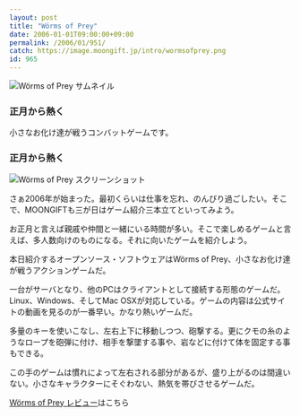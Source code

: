 ```yaml
---
layout: post
title: "Wörms of Prey"
date: 2006-01-01T09:00:00+09:00
permalink: /2006/01/951/
catch: https://image.moongift.jp/intro/wormsofprey.png
id: 965
---
```

 ![Wörms of Prey サムネイル](https://image.moongift.jp/intro/wormsofprey.s.png "Wörms of Prey サムネイル")
  

### 正月から熱く
  
小さなお化け達が戦うコンバットゲームです。  
<!--more-->  

### 正月から熱く
  

![Wörms of Prey スクリーンショット](https://image.moongift.jp/intro/wormsofprey.png "Wörms of Prey スクリーンショット")

  

さぁ2006年が始まった。最初くらいは仕事を忘れ、のんびり過ごしたい。そこで、MOONGIFTも三が日はゲーム紹介三本立てといってみよう。

  

お正月と言えば親戚や仲間と一緒にいる時間が多い。そこで楽しめるゲームと言えば、多人数向けのものになる。それに向いたゲームを紹介しよう。

  

本日紹介するオープンソース・ソフトウェアはWörms of Prey、小さなお化け達が戦うアクションゲームだ。

  

一台がサーバとなり、他のPCはクライアントとして接続する形態のゲームだ。Linux、Windows、そしてMac OSXが対応している。ゲームの内容は公式サイトの動画を見るのが一番早い。かなり熱いゲームだ。

  

多量のキーを使いこなし、左右上下に移動しつつ、砲撃する。更にクモの糸のようなロープを砲弾に付け、相手を撃墜する事や、岩などに付けて体を固定する事もできる。

  

この手のゲームは慣れによって左右される部分があるが、盛り上がるのは間違いない。小さなキャラクターにそぐわない、熱気を帯びさせるゲームだ。

  

[Wörms of Prey レビュー](http://oss.moongift.jp/review/i-976.html)はこちら

